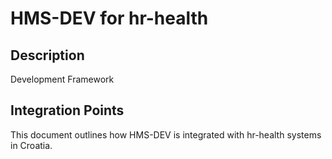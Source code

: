 # HMS-DEV for hr-health

## Description

Development Framework

## Integration Points

This document outlines how HMS-DEV is integrated with hr-health systems in Croatia.
